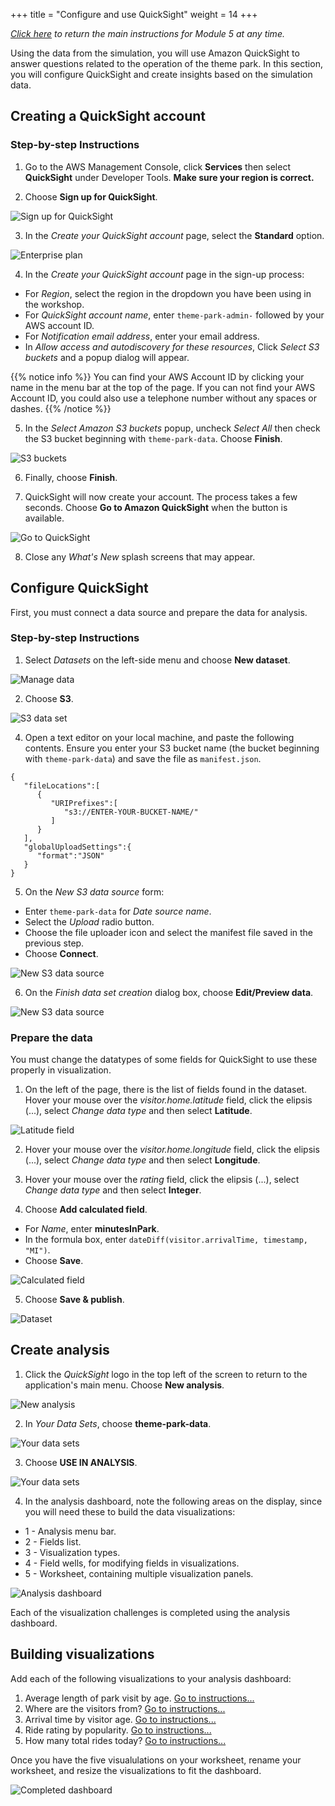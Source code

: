+++
title = "Configure and use QuickSight"
weight = 14
+++

*[Click here](./0-overview.html) to return the main instructions for Module 5 at any time.*

Using the data from the simulation, you will use Amazon QuickSight to answer questions related to the operation of the theme park. In this section, you will configure QuickSight and create insights based on the simulation data.

## Creating a QuickSight account

### Step-by-step Instructions ###

1. Go to the AWS Management Console, click **Services** then select **QuickSight** under Developer Tools. **Make sure your region is correct.**

2. Choose **Sign up for QuickSight**.

![Sign up for QuickSight](/images/module5-3-signup.png)

3. In the *Create your QuickSight account* page, select the **Standard** option.

![Enterprise plan](/images/module5-3-signup-2.png)

4. In the *Create your QuickSight account* page in the sign-up process:
- For *Region*, select the region in the dropdown you have been using in the workshop.
- For *QuickSight account name*, enter `theme-park-admin-` followed by your AWS account ID.
- For *Notification email address*, enter your email address.
- In *Allow access and autodiscovery for these resources*, Click *Select S3 buckets* and a popup dialog will appear.

{{% notice info %}}
You can find your AWS Account ID by clicking your name in the menu bar at the top of the page. If you can not find your AWS Account ID, you could also use a telephone number without any spaces or dashes.
{{% /notice %}}

5. In the *Select Amazon S3 buckets* popup, uncheck *Select All* then check the S3 bucket beginning with `theme-park-data`. Choose **Finish**.

![S3 buckets](/images/module5-3-signup-4.png)

6. Finally, choose **Finish**.

7. QuickSight will now create your account. The process takes a few seconds. Choose **Go to Amazon QuickSight** when the button is available.

![Go to QuickSight](/images/module5-3-signup-5.png)

8. Close any *What's New* splash screens that may appear.

## Configure QuickSight

First, you must connect a data source and prepare the data for analysis.

### Step-by-step Instructions ###

1. Select *Datasets* on the left-side menu and choose **New dataset**.

![Manage data](/images/module5-3-configure1.png)

2. Choose **S3**.

![S3 data set](/images/module5-3-configure-3.png)

4. Open a text editor on your local machine, and paste the following contents. Ensure you enter your S3 bucket name
(the bucket beginning with `theme-park-data`) and save the file as `manifest.json`.

```
{
   "fileLocations":[
      {
         "URIPrefixes":[
            "s3://ENTER-YOUR-BUCKET-NAME/"
         ]
      }
   ],
   "globalUploadSettings":{
      "format":"JSON"
   }
}
```

5. On the *New S3 data source* form:
- Enter `theme-park-data` for *Date source name*.
- Select the *Upload* radio button.
- Choose the file uploader icon and select the manifest file saved in the previous step.
- Choose **Connect**.

![New S3 data source](/images/module5-3-configure-4.png)

6. On the *Finish data set creation* dialog box, choose **Edit/Preview data**.

![New S3 data source](/images/module5-3-configure-5.png)

### Prepare the data

You must change the datatypes of some fields for QuickSight to use these properly in visualization.

1. On the left of the page, there is the list of fields found in the dataset. Hover your mouse over the *visitor.home.latitude* field, click the elipsis (...), select *Change data type* and then select **Latitude**.

![Latitude field](/images/module5-3-configure-6.png)

2. Hover your mouse over the *visitor.home.longitude* field, click the elipsis (...), select *Change data type* and then select **Longitude**.

2. Hover your mouse over the *rating* field, click the elipsis (...), select *Change data type* and then select **Integer**.


4. Choose **Add calculated field**.
- For *Name*, enter **minutesInPark**.
- In the formula box, enter `dateDiff(visitor.arrivalTime, timestamp, "MI")`.
- Choose **Save**.

![Calculated field](/images/module5-3-configure8.png)

5. Choose **Save & publish**.

![Dataset](/images/module5-3-configure-7.png)

## Create analysis

1. Click the *QuickSight* logo in the top left of the screen to return to the application's main menu. Choose **New analysis**.

![New analysis](/images/module5-3-configure9.png)

2. In *Your Data Sets*, choose **theme-park-data**.

![Your data sets](/images/module5-3-configure-10-08312022.png)

3. Choose **USE IN ANALYSIS**.

![Your data sets](/images/module5-3-configure-11-08312022.png)

4. In the analysis dashboard, note the following areas on the display, since you will need these to build the data visualizations:
- 1 - Analysis menu bar.
- 2 - Fields list.
- 3 - Visualization types.
- 4 - Field wells, for modifying fields in visualizations.
- 5 - Worksheet, containing multiple visualization panels.

![Analysis dashboard](/images/module5-3-configure-12.png)

Each of the visualization challenges is completed using the analysis dashboard.

## Building visualizations

Add each of the following visualizations to your analysis dashboard:

1. Average length of park visit by age. [Go to instructions...](./3-quicksight/1-visual.html)
2. Where are the visitors from? [Go to instructions...](./3-quicksight/2-visual.html)
3. Arrival time by visitor age. [Go to instructions...](./3-quicksight/3-visual.html)
4. Ride rating by popularity. [Go to instructions...](./3-quicksight/4-visual.html)
5. How many total rides today? [Go to instructions...](./3-quicksight/5-visual.html)

Once you have the five visualulations on your worksheet, rename your worksheet, and resize the visualizations to fit the dashboard.

![Completed dashboard](/images/module5-3-visualization-all.png)

